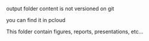 output folder content is not versioned on git

you can find it in pcloud


This folder contain figures, reports, presentations, etc...